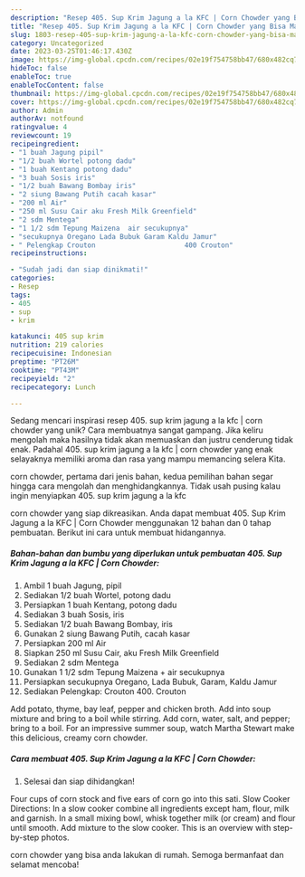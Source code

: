 ```yaml
---
description: "Resep 405. Sup Krim Jagung a la KFC | Corn Chowder yang Bisa Manjain Lidah"
title: "Resep 405. Sup Krim Jagung a la KFC | Corn Chowder yang Bisa Manjain Lidah"
slug: 1803-resep-405-sup-krim-jagung-a-la-kfc-corn-chowder-yang-bisa-manjain-lidah
category: Uncategorized
date: 2023-03-25T01:46:17.430Z
image: https://img-global.cpcdn.com/recipes/02e19f754758bb47/680x482cq70/405-sup-krim-jagung-a-la-kfc-corn-chowder-foto-resep-utama.jpg
hideToc: false
enableToc: true
enableTocContent: false
thumbnail: https://img-global.cpcdn.com/recipes/02e19f754758bb47/680x482cq70/405-sup-krim-jagung-a-la-kfc-corn-chowder-foto-resep-utama.jpg
cover: https://img-global.cpcdn.com/recipes/02e19f754758bb47/680x482cq70/405-sup-krim-jagung-a-la-kfc-corn-chowder-foto-resep-utama.jpg
author: Admin
authorAv: notfound
ratingvalue: 4
reviewcount: 19
recipeingredient:
- "1 buah Jagung pipil"
- "1/2 buah Wortel potong dadu"
- "1 buah Kentang potong dadu"
- "3 buah Sosis iris"
- "1/2 buah Bawang Bombay iris"
- "2 siung Bawang Putih cacah kasar"
- "200 ml Air"
- "250 ml Susu Cair aku Fresh Milk Greenfield"
- "2 sdm Mentega"
- "1 1/2 sdm Tepung Maizena  air secukupnya"
- "secukupnya Oregano Lada Bubuk Garam Kaldu Jamur"
- " Pelengkap Crouton                      400 Crouton"
recipeinstructions:

- "Sudah jadi dan siap dinikmati!"
categories:
- Resep
tags:
- 405
- sup
- krim

katakunci: 405 sup krim 
nutrition: 219 calories
recipecuisine: Indonesian
preptime: "PT26M"
cooktime: "PT43M"
recipeyield: "2"
recipecategory: Lunch

---
```





Sedang mencari inspirasi resep 405. sup krim jagung a la kfc | corn chowder yang unik? Cara membuatnya sangat gampang. Jika keliru mengolah maka hasilnya tidak akan memuaskan dan justru cenderung tidak enak. Padahal 405. sup krim jagung a la kfc | corn chowder yang enak selayaknya memiliki aroma dan rasa yang mampu memancing selera Kita.




 corn chowder, pertama dari jenis bahan, kedua pemilihan bahan segar hingga cara mengolah dan menghidangkannya. Tidak usah pusing kalau ingin menyiapkan 405. sup krim jagung a la kfc 





 corn chowder yang siap dikreasikan. Anda dapat membuat 405. Sup Krim Jagung a la KFC | Corn Chowder menggunakan 12 bahan dan 0 tahap pembuatan. Berikut ini cara untuk membuat hidangannya.

<!--inarticleads1-->

##### Bahan-bahan dan bumbu yang diperlukan untuk pembuatan 405. Sup Krim Jagung a la KFC | Corn Chowder:

1. Ambil 1 buah Jagung, pipil
1. Sediakan 1/2 buah Wortel, potong dadu
1. Persiapkan 1 buah Kentang, potong dadu
1. Sediakan 3 buah Sosis, iris
1. Sediakan 1/2 buah Bawang Bombay, iris
1. Gunakan 2 siung Bawang Putih, cacah kasar
1. Persiapkan 200 ml Air
1. Siapkan 250 ml Susu Cair, aku Fresh Milk Greenfield
1. Sediakan 2 sdm Mentega
1. Gunakan 1 1/2 sdm Tepung Maizena + air secukupnya
1. Persiapkan secukupnya Oregano, Lada Bubuk, Garam, Kaldu Jamur
1. Sediakan  Pelengkap: Crouton                      400. Crouton


Add potato, thyme, bay leaf, pepper and chicken broth. Add into soup mixture and bring to a boil while stirring. Add corn, water, salt, and pepper; bring to a boil. For an impressive summer soup, watch Martha Stewart make this delicious, creamy corn chowder. 

<!--inarticleads2-->

##### Cara membuat 405. Sup Krim Jagung a la KFC | Corn Chowder:


1. Selesai dan siap dihidangkan!

Four cups of corn stock and five ears of corn go into this sati. Slow Cooker Directions: In a slow cooker combine all ingredients except ham, flour, milk and garnish. In a small mixing bowl, whisk together milk (or cream) and flour until smooth. Add mixture to the slow cooker. This is an overview with step-by-step photos. 

 corn chowder yang bisa anda lakukan di rumah. Semoga bermanfaat dan selamat mencoba!
